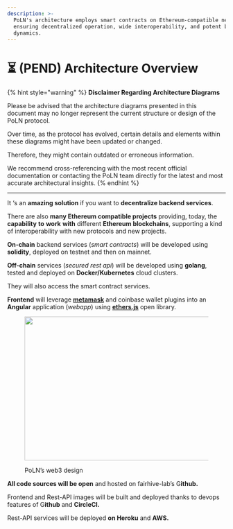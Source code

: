 ```yaml
---
description: >-
  PoLN's architecture employs smart contracts on Ethereum-compatible networks,
  ensuring decentralized operation, wide interoperability, and potent business
  dynamics.
---
```


# ⏳ (PEND) Architecture Overview

{% hint style="warning" %}
**Disclaimer Regarding Architecture Diagrams**

Please be advised that the architecture diagrams presented in this document may no longer represent the current structure or design of the PoLN protocol.

Over time, as the protocol has evolved, certain details and elements within these diagrams might have been updated or changed.

Therefore, they might contain outdated or erroneous information.

We recommend cross-referencing with the most recent official documentation or contacting the PoLN team directly for the latest and most accurate architectural insights.
{% endhint %}

***

It ‘s an **amazing solution** if you want to **decentralize backend services**.

There are also **many Ethereum compatible projects** providing, today, the **capability** **to** **work** **with** different **Ethereum blockchains**, supporting a kind of interoperability with new protocols and new projects.

**On-chain** backend services (_smart contracts_) will be developed using **solidity**, deployed on testnet and then on mainnet.

**Off-chain** services (_secured rest api_) will be developed using **golang**, tested and deployed on **Docker/Kubernetes** cloud clusters.

They will also access the smart contract services.

**Frontend** will leverage [**metamask**](https://metamask.io/download/) and coinbase wallet plugins into an **Angular** application (_webapp_) using [**ethers.js**](https://docs.ethers.io/) open library.

<figure><img src="https://miro.medium.com/v2/resize:fit:1400/1*370PTuGSwp8JzjygYRsXdw.jpeg" alt="" height="332" width="700"><figcaption><p>PoLN’s web3 design</p></figcaption></figure>

**All code sources will be open** and hosted on fairhive-lab’s G**ithub.**

Frontend and Rest-API images will be built and deployed thanks to devops features of G**ithub** and **CircleCI.**

Rest-API services will be deployed **on Heroku** and **AWS.**